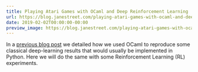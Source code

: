 ```yaml
---
title: Playing Atari Games with OCaml and Deep Reinforcement Learning
url: https://blog.janestreet.com/playing-atari-games-with-ocaml-and-deep-rl/
date: 2019-02-02T00:00:00-00:00
preview_image: https://blog.janestreet.com/playing-atari-games-with-ocaml-and-deep-rl/atari.jpg
---
```


<p>In a <a href="https://blog.janestreet.com/deep-learning-experiments-in-ocaml/">previous blog post</a>
we detailed how we used OCaml to reproduce some classical deep-learning results
that would usually be implemented in Python. Here we will do the same with
some Reinforcement Learning (RL) experiments.</p>
